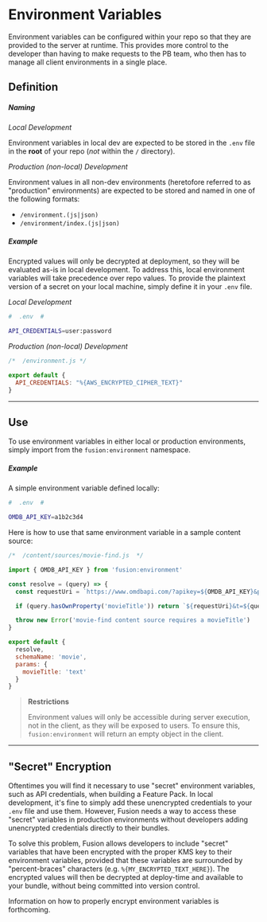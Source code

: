 # Environment Variables

Environment variables can be configured within your repo so that they are provided to the server at runtime. This provides more control to the developer than having to make requests to the PB team, who then has to manage all client environments in a single place.

## Definition

##### Naming

*Local Development*

Environment variables in local dev are expected to be stored in the `.env` file in the **root** of your repo (*not* within the `/` directory).

*Production (non-local) Development*

Environment values in all non-dev environments (heretofore referred to as "production" environments) are expected to be stored and named in one of the following formats:

- `/environment.(js|json)`
- `/environment/index.(js|json)`

##### Example

Encrypted values will only be decrypted at deployment, so they will be evaluated as-is in local development. To address this, local environment variables will take precedence over repo values. To provide the plaintext version of a secret on your local machine, simply define it in your `.env` file.

*Local Development*

```bash
#  .env  #

API_CREDENTIALS=user:password
```

*Production (non-local) Development*

```js
/*  /environment.js */

export default {
  API_CREDENTIALS: "%{AWS_ENCRYPTED_CIPHER_TEXT}"
}
```

-----

## Use

To use environment variables in either local or production environments, simply import from the `fusion:environment` namespace.

##### Example

A simple environment variable defined locally:

```bash
#  .env  #

OMDB_API_KEY=a1b2c3d4
```

Here is how to use that same environment variable in a sample content source:

```jsx
/*  /content/sources/movie-find.js  */

import { OMDB_API_KEY } from 'fusion:environment'

const resolve = (query) => {
  const requestUri = `https://www.omdbapi.com/?apikey=${OMDB_API_KEY}&plot=full`

  if (query.hasOwnProperty('movieTitle')) return `${requestUri}&t=${query.movieTitle}`

  throw new Error('movie-find content source requires a movieTitle')
}

export default {
  resolve,
  schemaName: 'movie',
  params: {
    movieTitle: 'text'
  }
}
```

> **Restrictions**
>
> Environment values will only be accessible during server execution, not in the client, as they will be exposed to users. To ensure this, `fusion:environment` will return an empty object in the client.

-----

## "Secret" Encryption

Oftentimes you will find it necessary to use "secret" environment variables, such as API credentials, when building a Feature Pack. In local development, it's fine to simply add these unencrypted credentials to your `.env` file and use them. However, Fusion needs a way to access these "secret" variables in production environments without developers adding unencrypted credentials directly to their bundles.

To solve this problem, Fusion allows developers to include "secret" variables that have been encrypted with the proper KMS key to their environment variables, provided that these variables are surrounded by "percent-braces" characters (e.g. `%{MY_ENCRYPTED_TEXT_HERE}`). The encrypted values will then be decrypted at deploy-time and available to your bundle, without being committed into version control.

Information on how to properly encrypt environment variables is forthcoming.

<!-- TODO: instructions for encrypting env vars -->
